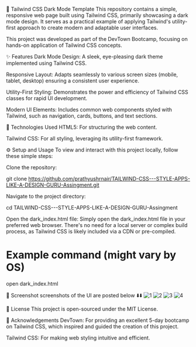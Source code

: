 🌙 Tailwind CSS Dark Mode Template
This repository contains a simple, responsive web page built using Tailwind CSS, primarily showcasing a dark mode design. It serves as a practical example of applying Tailwind's utility-first approach to create modern and adaptable user interfaces.

This project was developed as part of the DevTown Bootcamp, focusing on hands-on application of Tailwind CSS concepts.

✨ Features
Dark Mode Design: A sleek, eye-pleasing dark theme implemented using Tailwind CSS.

Responsive Layout: Adapts seamlessly to various screen sizes (mobile, tablet, desktop) ensuring a consistent user experience.

Utility-First Styling: Demonstrates the power and efficiency of Tailwind CSS classes for rapid UI development.

Modern UI Elements: Includes common web components styled with Tailwind, such as navigation, cards, buttons, and text sections.

🚀 Technologies Used
HTML5: For structuring the web content.

Tailwind CSS: For all styling, leveraging its utility-first framework.

⚙️ Setup and Usage
To view and interact with this project locally, follow these simple steps:

Clone the repository:

git clone https://github.com/prathyushrnair/TAILWIND-CSS---STYLE-APPS-LIKE-A-DESIGN-GURU-Assingment.git

Navigate to the project directory:

cd TAILWIND-CSS---STYLE-APPS-LIKE-A-DESIGN-GURU-Assingment

Open the dark_index.html file:
Simply open the dark_index.html file in your preferred web browser. There's no need for a local server or complex build process, as Tailwind CSS is likely included via a CDN or pre-compiled.

# Example command (might vary by OS)
open dark_index.html

📸 Screenshot
screenshots of the UI are posted below ⬇️⬇️
![1](/images/tail%20wind%20css%20UI%20pic%201.png)
![2](/images/tail%20wind%20css%20UI%20pic%202.png)
![3](/images/tail%20wind%20css%20UI%20pic%203.png)
![4](/images/tail%20wind%20css%20UI%20pic%204.png)



📄 License
This project is open-sourced under the MIT License.

🙏 Acknowledgements
DevTown: For providing an excellent 5-day bootcamp on Tailwind CSS, which inspired and guided the creation of this project.

Tailwind CSS: For making web styling intuitive and efficient.
